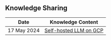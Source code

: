 ## Knowledge Sharing

| Date      | Knowledge Content |
| ----------- | ----------- |
| 17 May 2024 | [Self-hosted LLM on GCP](./0%20-%20Self-hosted%20LLM%20on%20GCP/README.md)  |

